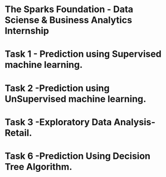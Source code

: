 # The Sparks Foundation - Data Sciense & Business Analytics Internship
# Task 1 - Prediction using Supervised machine learning.
# Task 2 -Prediction using UnSupervised machine learning.
# Task 3 -Exploratory Data Analysis-Retail.
# Task 6 -Prediction Using  Decision Tree Algorithm.

